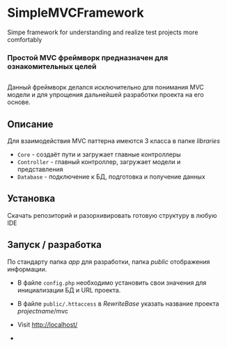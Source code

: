 # SimpleMVCFramework
Simpe framework for understanding and realize test projects more comfortably
### Простой MVC фреймворк  предназначен для ознакомительных целей
##
Данный фреймворк делался исключительно для понимания MVC модели и для упрощения дальнейшей разработки проекта на его основе.

## Описание
Для взаимодействия MVC паттерна имеются 3 класса в папке *libraries*
* `Core` - создаёт пути и загружает главные контроллеры
* `Controller` - главный контроллер, загружает модели и представления
* `Database` - подключение к БД, подготовка и получение данных 

## Установка
Скачать репозиторий и разорхивировать готовую структуру в любую IDE

## Запуск / разработка
По стандарту папка *app* для разработки, папка *public* отображения информации.
* В файле  `config.php` необходимо установить свои значения для инициализации БД и URL проекта.
* В файле  `public/.httaccess` в *RewriteBase* указать название проекта *projectname*/mvc

* Visit [http://localhost/](http://localhost/)
* 


